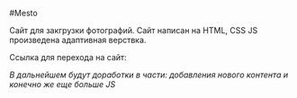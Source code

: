 #Mesto

Сайт для закгрузки фотографий.
Сайт написан на HTML, CSS JS произведена адаптивная верствка. 

Ссылка для перехода на сайт: 

_В дальнейшем будут доработки в части: добавления нового контента и конечно же еще больше JS_

